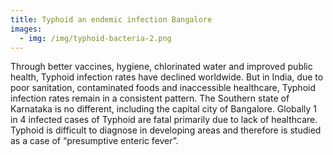 ```yaml
---
title: Typhoid an endemic infection Bangalore
images:
  - img: /img/typhoid-bacteria-2.png
---
```

Through better vaccines, hygiene, chlorinated water and improved public health, Typhoid infection rates have declined worldwide. But in India, due to poor sanitation, contaminated foods and inaccessible healthcare, Typhoid infection rates remain in a consistent pattern. The Southern state of Karnataka is no different, including the capital city of Bangalore. Globally 1 in 4 infected cases of Typhoid are fatal primarily due to lack of healthcare. Typhoid is difficult to diagnose in developing areas and therefore is studied as a case of “presumptive enteric fever”.